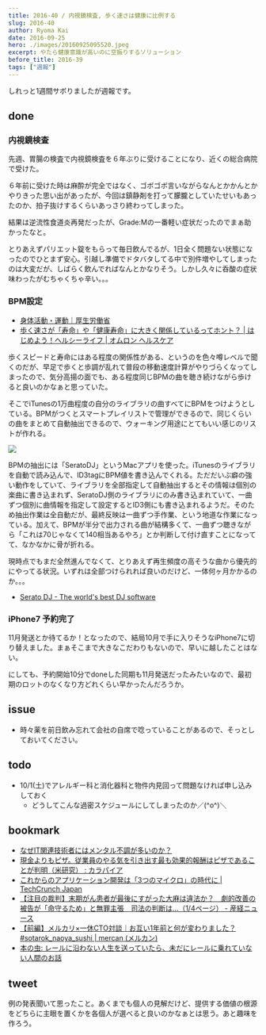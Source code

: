```yaml
---
title: 2016-40 / 内視鏡検査, 歩く速さは健康に比例する
slug: 2016-40
author: Ryoma Kai
date: 2016-09-25
hero: ./images/20160925095520.jpeg
excerpt: やたら健康意識が高いのに空振りするソリューション
before_title: 2016-39
tags: ["週報"]
---
```


しれっと1週間サボりましたが週報です。

done
----

###  内視鏡検査

先週、胃腸の検査で内視鏡検査を６年ぶりに受けることになり、近くの総合病院で受けた。

６年前に受けた時は麻酔が完全ではなく、ゴボゴボ言いながらなんとかかんとかやりきった思い出があったが、今回は鎮静剤を打って朦朧としていたせいもあったのか、拍子抜けするくらいあっさり終わってしまった。

結果は逆流性食道炎再発だったが、Grade:Mの一番軽い症状だったのでまぁ助かったなと。

とりあえずパリエット錠をもらって毎日飲んでるが、1日全く問題ない状態になったのでひとまず安心。引越し準備でドタバタしてる中で別件増やしてしまったのは大変だが、しばらく飲んでればなんとかなりそう。しかし久々に呑酸の症状味わったがむちゃくちゃ辛い。。。

###  BPM設定

- [身体活動・運動｜厚生労働省](https://www.mhlw.go.jp/www1/topics/kenko21_11/b2.html)
- [歩く速さが「寿命」や「健康寿命」に大きく関係しているってホント？ | はじめよう！ヘルシーライフ | オムロン ヘルスケア](https://www.healthcare.omron.co.jp/resource/column/life/140.html)

歩くスピードと寿命にはある程度の関係性がある、というのを色々噂レベルで聞くのだが、早足で歩くと歩調が乱れて普段の移動速度計算がやりづらくなってしまったので、気分高揚の面でも、ある程度同じBPMの曲を聴き続けながら歩けると良いのかなぁと思っていた。

そこでiTunesの1万曲程度の自分のライブラリの曲すべてにBPMをつけようとしている。BPMがつくとスマートプレイリストで管理ができるので、同じくらいの曲をまとめて自動抽出できるので、ウォーキング用途にとてもいい感じのリストが作れる。

![](./images/20160925095520.jpeg)

BPMの抽出には「SeratoDJ」というMacアプリを使った。iTunesのライブラリを自動で読み込んで、ID3tagにBPM値を書き込んでくれる。ただだいぶ癖の強い動作をしていて、ライブラリを全部指定して自動抽出するとその情報は個別の楽曲に書き込まれず、SeratoDJ側のライブラリにのみ書き込まれていて、一曲ずつ個別に曲情報を指定して設定するとID3側にも書き込まれるようだ。そのため抽出作業は全自動だが、最終反映は一曲ずつ手作業、という地道な作業になっている。加えて、BPMが半分で出力される曲が結構多くて、一曲ずつ聴きながら「これは70じゃなくて140相当あるやろ」とか判断して付け直すことになってて、なかなかに骨が折れる。

現時点でもまだ全然進んでなくて、とりあえず再生頻度の高そうな曲から優先的にやってる状況。いずれは全部つけられれば良いのだけど、一体何ヶ月かかるのか。。。

- [Serato DJ - The world's best DJ software](https://serato.com/dj)

###  iPhone7 予約完了

11月発送とか待てるか！となったので、結局10月で手に入りそうなiPhone7に切り替えました。まぁそこまで大きなこだわりもないので、早いに越したことはない。

にしても、予約開始10分でdoneした同期も11月発送だったみたいなので、最初期のロットのなくなり方どれくらい早かったんだろうか。

issue
----

- 時々薬を前日飲み忘れて会社の自席で唸っていることがあるので、そっとしておいてください。

todo
----

- 10/1(土)でアレルギー科と消化器科と物件内見回って問題なければ申し込みしておく
  - どうしてこんな過密スケジュールにしてしまったのか／(^o^)＼

bookmark
----

- [なぜIT関連技術者にはメンタル不調が多いのか？](https://blogos.com/article/189902/)
- [現金よりもピザ。従業員のやる気を引き出す最も効果的報酬はピザであることが判明（米研究） : カラパイア](http://karapaia.com/archives/52224514.html)
- [これからのアプリケーション開発は「3つのマイクロ」の時代に | TechCrunch Japan](https://jp.techcrunch.com/2016/09/12/20160911why-app-development-is-going-micro/)
- [【注目の裁判】末期がん患者が最後にすがった大麻は違法か？　劇的改善の被告が「命守るため」と無罪主張　司法の判断は…（1/4ページ） - 産経ニュース](https://www.sankei.com/premium/news/160423/prm1604230016-n1.html)
- [【前編】メルカリ×一休CTO対談｜お互い1年前と何が変わりました？ #sotarok_naoya_sushi | mercan (メルカン)](https://mercan.mercari.com/articles/sotarok_naoya_sushi_01/)
- [本の虫: レールに沿わない人生を送っていたら、未だにレールに乗れていない人間のお話](https://cpplover.blogspot.com/2016/09/blog-post.html)

tweet
----

例の発表聞いて思ったこと。あくまでも個人の見解だけど、提供する価値の根源をどちらに主眼を置くかを各個人が選べると良いのかなぁとは思う。あと趣味を作ろう。

<Tweet tweetLink="https://twitter.com/legnoh/status/779649359210086400" align="center" />
<Tweet tweetLink="https://twitter.com/legnoh/status/779650273983602690" align="center" />
<Tweet tweetLink="https://twitter.com/legnoh/status/779650476128112640" align="center" />
